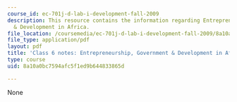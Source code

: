 ```yaml
---
course_id: ec-701j-d-lab-i-development-fall-2009
description: This resource contains the information regarding Entrepreneurship, Government
  & Development in Africa.
file_location: /coursemedia/ec-701j-d-lab-i-development-fall-2009/8a10a0bc7594afc5f1ed9b644833865d_MITEC_701JF09_lec06_notes.pdf
file_type: application/pdf
layout: pdf
title: 'Class 6 notes: Entrepreneurship, Government & Development in Africa'
type: course
uid: 8a10a0bc7594afc5f1ed9b644833865d

---
```

None